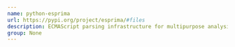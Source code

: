 ```yaml
---
name: python-esprima
url: https://pypi.org/project/esprima/#files
description: ECMAScript parsing infrastructure for multipurpose analysis in Python.
group: None
---
```

